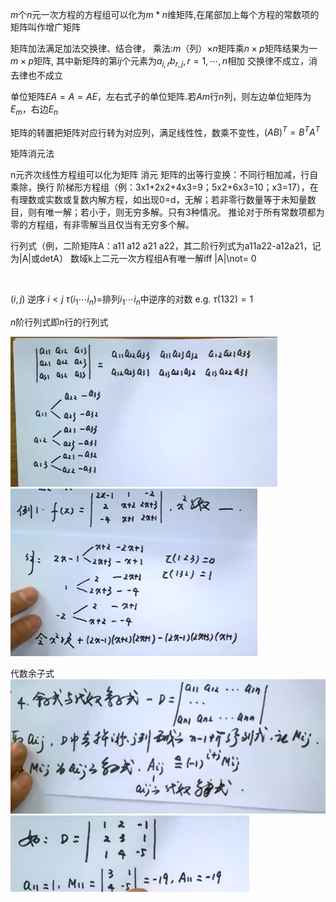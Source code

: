 $m$个$n$元一次方程的方程组可以化为$m*n$维矩阵,在尾部加上每个方程的常数项的矩阵叫作增广矩阵

矩阵加法满足加法交换律、结合律，
乘法:$m$（列）$\times n$矩阵乘$n\times p$矩阵结果为一$m\times p$矩阵, 其中新矩阵的第$ij$个元素为$a_{i,r}b_{r,j}, r=1,\cdots,n$相加 
交换律不成立，消去律也不成立

单位矩阵$EA=A=AE$，左右式子的单位矩阵.若$Am$行$n$列，则左边单位矩阵为$E_m$，右边$E_n$

矩阵的转置把矩阵对应行转为对应列，满足线性性，数乘不变性，$(AB)^T=B^TA^T$

矩阵消元法

n元齐次线性方程组可以化为矩阵
消元
矩阵的出等行变换：不同行相加减，行自乘除，换行
阶梯形方程组（例：3x1+2x2+4x3=9；5x2+6x3=10；x3=17），在有理数或实数或复数内解方程，如出现0=d，无解；若非零行数量等于未知量数目，则有唯一解；若小于，则无穷多解。只有3种情况。
推论对于所有常数项都为零的方程组，有非零解当且仅当有无穷多个解。

行列式（例，二阶矩阵A：a11 a12 a21 a22，其二阶行列式为a11a22-a12a21，记为|A|或detA）
数域k上二元一次方程组A有唯一解iff |A|\not= 0 

<br/>

$(i,j)$ 逆序 $i<j$
$\tau(i_1\cdots i_n)=$排列$i_1\cdots i_n$中逆序的对数
e.g. $\tau(132)=1$

$n$阶行列式即$n$行的行列式

![](e.g.3阶行列式.png)
![](%E4%BE%8B%E9%A2%981%E6%B1%82x%5E2%E7%B3%BB%E6%95%B0.png)

代数余子式
![](代数余子式.png)
![](代数余子式例子.png)